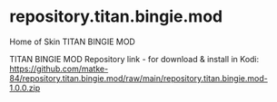 # repository.titan.bingie.mod
Home of Skin TITAN BINGIE MOD

TITAN BINGIE MOD Repository link - for download & install in Kodi:
https://github.com/matke-84/repository.titan.bingie.mod/raw/main/repository.titan.bingie.mod-1.0.0.zip
